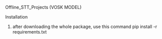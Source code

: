 Offline_STT_Projects (VOSK MODEL)

Installation

1. after downloading the whole package, use this command
    pip install -r requirements.txt
